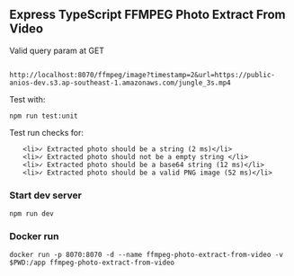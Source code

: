 <h2>Express TypeScript FFMPEG Photo Extract From Video</h2>
<p>Valid query param at GET</p>
<code>
http://localhost:8070/ffmpeg/image?timestamp=2&url=https://public-anios-dev.s3.ap-southeast-1.amazonaws.com/jungle_3s.mp4
</code>
<p>Test with:</p>
<code>npm run test:unit</code>
<p>Test run checks for:</p>
<ul>

    <li>✓ Extracted photo should be a string (2 ms)</li>
    <li>✓ Extracted photo should not be a empty string </li>
    <li>✓ Extracted photo should be a base64 string (12 ms)</li>
    <li>✓ Extracted photo should be a valid PNG image (52 ms)</li>

</ul>

<h3>Start dev server</h2>
<code>npm run dev</code>

<h3>Docker run</h3>
<code>docker run -p 8070:8070 -d --name ffmpeg-photo-extract-from-video -v $PWD:/app ffmpeg-photo-extract-from-video</code>
